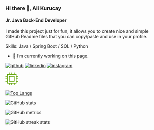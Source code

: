 ### Hi there 👋, Ali Kurucay
#### Jr. Java Back-End Developer
I made this project just for fun, it allows you to create nice and simple GitHub Readme files that you can copy/paste and use in your profile.

Skills: Java / Spring Boot / SQL / Python

- 🔭 I’m currently working on this page. 


[<img src='https://cdn.jsdelivr.net/npm/simple-icons@3.0.1/icons/github.svg' alt='github' height='40'>](https://github.com/kurucayali)  [<img src='https://cdn.jsdelivr.net/npm/simple-icons@3.0.1/icons/linkedin.svg' alt='linkedin' height='40'>](https://www.linkedin.com/in/kurucayali/)  [<img src='https://cdn.jsdelivr.net/npm/simple-icons@3.0.1/icons/instagram.svg' alt='instagram' height='40'>](https://www.instagram.com/alikurucay/)  

<a href='https://docs.github.com/en/developers'><img src='https://raw.githubusercontent.com/acervenky/animated-github-badges/master/assets/devbadge.gif' width='40' height='40'></a> 

[![Top Langs](https://github-readme-stats.vercel.app/api/top-langs/?username=kurucayali)](https://github.com/anuraghazra/github-readme-stats)

![GitHub stats](https://github-readme-stats.vercel.app/api?username=kurucayali&show_icons=true)  

![GitHub metrics](https://metrics.lecoq.io/kurucayali)  

![GitHub streak stats](https://streak-stats.demolab.com/?user=kurucayali)  

